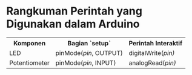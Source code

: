 # Rangkuman Perintah yang Digunakan dalam Arduino

<table>
    <tr>
        <th>Komponen</th>
        <th>Bagian `setup`</th>
        <th>Perintah Interaktif</th>
    </tr>
    <tr>
        <td>LED</td>
        <td>pinMode(<i>pin</i>, OUTPUT)</td>
        <td>digitalWrite(<i>pin</is>)</td>
    </tr>
    <tr>
        <td>Potentiometer</td>
        <td>pinMode(<i>pin</i>, INPUT)</td>
        <td>analogRead(<i>pin</is>)</td>
    </tr>
</table>
